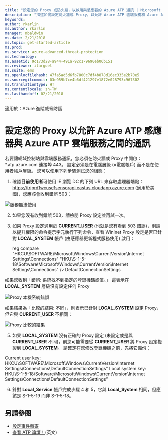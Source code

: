 ```yaml
---
title: "設定您的 Proxy 或防火牆，以啟用與感應器的 Azure ATP 通訊 | Microsoft Docs"
description: "描述如何設定防火牆或 Proxy，以允許 Azure ATP 雲端服務和 Azure ATP 感應器之間的通訊"
keywords: 
author: rkarlin
ms.author: rkarlin
manager: mbaldwin
ms.date: 2/21/2018
ms.topic: get-started-article
ms.prod: 
ms.service: azure-advanced-threat-protection
ms.technology: 
ms.assetid: 9c173d28-a944-491a-92c1-9690eb06b151
ms.reviewer: itargoet
ms.suite: ems
ms.openlocfilehash: 47fa5ad5d6fb7800c7df4b878d16ec335e2b70e5
ms.sourcegitcommit: 03e959b7ce4b6df421297e1872e028793c967302
ms.translationtype: HT
ms.contentlocale: zh-TW
ms.lasthandoff: 02/21/2018
---
```

適用於：Azure 進階威脅防護



# <a name="configure-your-proxy-to-allow-communication-between-azure-atp-sensors-and-the-azure-atp-cloud-service"></a>設定您的 Proxy 以允許 Azure ATP 感應器與 Azure ATP 雲端服務之間的通訊

若要讓網域控制站與雲端服務通訊，您必須在防火牆或 Proxy 中開啟：*.atp.azure.com 連接埠 443。 設定必須是在電腦層級 (=電腦帳戶) 而不是在使用者帳戶層級。 您可以使用下列步驟測試您的組態：
 
1.  確認**目前使用者**可使用 IE 瀏覽 DC 的下列 URL 來存取處理器端點：https://triprd1wcuse1sensorapi.eastus.cloudapp.azure.com (適用於美國)，您應該會收到錯誤 503：

 ![服務無法使用](/media/service-unavailable.png)
 
2.  如果您沒有收到錯誤 503，請檢閱 Proxy 設定並再試一次。

3.  如果 Proxy 設定適用於 **CURRENT_USER** (也就是您有看到 503 錯誤)，則請以提升權限的命令提示字元執行下列命令，查看 WinInet Proxy 設定是否已針對 **LOCAL_SYSTEM** 帳戶 (由感應器更新程式服務使用) 啟用：
 
    reg compare "HKCU\SOFTWARE\Microsoft\Windows\CurrentVersion\Internet Settings\Connections" "HKU\S-1-5-18\Software\Microsoft\Windows\CurrentVersion\Internet Settings\Connections" /v DefaultConnectionSettings

如果您收到「錯誤: 系統找不到指定的登錄機碼或值。」 這表示在 **LOCAL_SYSTEM** 層級沒有設定任何 Proxy
 
 ![Proxy 本機系統錯誤](/media/proxy-local-system-error.png)

如果結果為「比較的結果: 不同」，則表示已針對 **LOCAL_SYSTEM** 設定 Proxy，但它與 **CURRENT_USER** 不相同：
 
  ![Proxy 比較的結果](/media/proxy-result-compared.png)

5.  如果 **LOCAL_SYSTEM** 沒有正確的 Proxy 設定 (未設定或是與 **CURRENT_USER** 不同)，則您可能需要從 **CURRENT_USER** 將 Proxy 設定複製到 **LOCAL_SYSTEM**。 請確定在您修改登錄機碼之前，先將它備份：

 Current user key: HKCU\SOFTWARE\Microsoft\Windows\CurrentVersion\Internet Settings\Connections\DefaultConnectionSettings” Local system key: HKU\S-1-5-18\Software\Microsoft\Windows\CurrentVersion\Internet Settings\Connections\DefaultConnectionSettings”

 
6.  針對 **Local_Service** 帳戶完成步驟 4 和 5，它與 **Local_System** 相同，但應該是 S-1-5-19 而非 S-1-5-18。



## <a name="see-also"></a>另請參閱
- [設定事件轉寄](configure-event-forwarding.md)
- [查看 ATP 論壇！](https://aka.ms/azureatpcommunity)\(英文\)